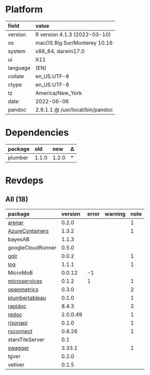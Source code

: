 # Platform

|field    |value                           |
|:--------|:-------------------------------|
|version  |R version 4.1.3 (2022-03-10)    |
|os       |macOS Big Sur/Monterey 10.16    |
|system   |x86_64, darwin17.0              |
|ui       |X11                             |
|language |(EN)                            |
|collate  |en_US.UTF-8                     |
|ctype    |en_US.UTF-8                     |
|tz       |America/New_York                |
|date     |2022-06-06                      |
|pandoc   |2.9.1.1 @ /usr/local/bin/pandoc |

# Dependencies

|package |old   |new   |Δ  |
|:-------|:-----|:-----|:--|
|plumber |1.1.0 |1.2.0 |*  |

# Revdeps

## All (18)

|package                                        |version  |error |warning |note |
|:----------------------------------------------|:--------|:-----|:-------|:----|
|[arenar](problems.md#arenar)                   |0.2.0    |      |        |1    |
|[AzureContainers](problems.md#azurecontainers) |1.3.2    |      |        |1    |
|bayesAB                                        |1.1.3    |      |        |     |
|googleCloudRunner                              |0.5.0    |      |        |     |
|[gqlr](problems.md#gqlr)                       |0.0.2    |      |        |1    |
|[log](problems.md#log)                         |1.1.1    |      |        |1    |
|MicroMoB                                       |0.0.12   |-1    |        |     |
|[microservices](problems.md#microservices)     |0.1.2    |1     |        |1    |
|[openmetrics](problems.md#openmetrics)         |0.3.0    |      |        |2    |
|[plumbertableau](problems.md#plumbertableau)   |0.1.0    |      |        |1    |
|[rapidoc](problems.md#rapidoc)                 |8.4.3    |      |        |2    |
|[redoc](problems.md#redoc)                     |2.0.0.49 |      |        |1    |
|[rjsonapi](problems.md#rjsonapi)               |0.1.0    |      |        |1    |
|[rsconnect](problems.md#rsconnect)             |0.8.26   |      |        |1    |
|starsTileServer                                |0.1      |      |        |     |
|[swagger](problems.md#swagger)                 |3.33.1   |      |        |1    |
|tgver                                          |0.2.0    |      |        |     |
|vetiver                                        |0.1.5    |      |        |     |

